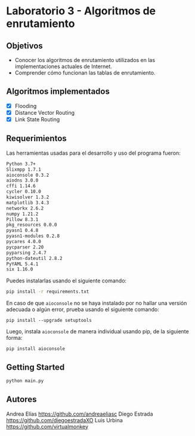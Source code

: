 # Laboratorio 3 - Algoritmos de enrutamiento 

## Objetivos
- Conocer los algoritmos de enrutamiento utilizados en las implementaciones actuales de Internet.
- Comprender cómo funcionan las tablas de enrutamiento.

## Algoritmos implementados
- [x] Flooding
- [x] Distance Vector Routing
- [x] Link State Routing

## Requerimientos
Las herramientas usadas para el desarrollo y uso del programa fueron:
```sh
Python 3.7+
Slixmpp 1.7.1
aioconsole 0.3.2
aiodns 3.0.0
cffi 1.14.6
cycler 0.10.0
kiwisolver 1.3.2
matplotlib 3.4.3
networkx 2.6.2
numpy 1.21.2
Pillow 8.3.1
pkg_resources 0.0.0
pyasn1 0.4.8
pyasn1-modules 0.2.8
pycares 4.0.0
pycparser 2.20
pyparsing 2.4.7
python-dateutil 2.8.2
PyYAML 5.4.1
six 1.16.0
```
Puedes instalarlas usando el siguiente comando:
```sh
pip install -r requirements.txt 
```
En caso de que `aioconsole` no se haya instalado por no hallar una versión adecuada o algún error, prueba usando el siguiente comando:
```
pip install --upgrade setuptools
```
Luego, instala `aioconsole` de manera individual usando pip, de la siguiente forma:
```
pip install aioconsole
```

## Getting Started
```sh
python main.py
```
## Autores
Andrea Elías https://github.com/andreaeliasc
Diego Estrada https://github.com/diegoestradaXO
Luis Urbina https://github.com/virtualmonkey
